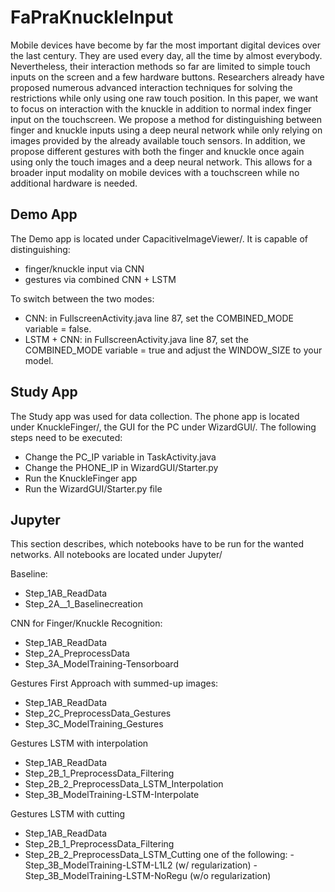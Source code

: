 # FaPraKnuckleInput

Mobile devices have become by far the most important digital devices over the last century. They are used every day, all the time by almost everybody. Nevertheless, their interaction methods so far are limited to simple touch inputs on the screen and a few hardware buttons. Researchers already have proposed numerous advanced interaction techniques for solving the restrictions while only using one raw touch position. In this paper, we want to focus on interaction with the knuckle in addition to normal index finger input on the touchscreen. We propose a method for distinguishing between finger and knuckle inputs using a deep neural network while only relying on images provided by the already available touch sensors. In addition, we propose different gestures with both the finger and knuckle once again using only the touch images and a deep neural network. This allows for a broader input modality on mobile devices with a touchscreen while no additional hardware is needed.

## Demo App

The Demo app is located under CapacitiveImageViewer/. It is capable of distinguishing:
* finger/knuckle input via CNN
* gestures via combined CNN + LSTM

To switch between the two modes:
* CNN: in FullscreenActivity.java line 87, set the COMBINED_MODE variable = false.
* LSTM + CNN: in FullscreenActivity.java line 87, set the COMBINED_MODE variable = true and adjust the WINDOW_SIZE to your model.

## Study App
The Study app was used for data collection. The phone app is located under KnuckleFinger/, the GUI for the PC under WizardGUI/. The following steps need to be executed:
* Change the PC_IP variable in TaskActivity.java
* Change the PHONE_IP in WizardGUI/Starter.py
* Run the KnuckleFinger app
* Run the WizardGUI/Starter.py file

## Jupyter
This section describes, which notebooks have to be run for the wanted networks. All notebooks are located under Jupyter/

Baseline:
* Step_1AB_ReadData
* Step_2A__1_Baselinecreation

CNN for Finger/Knuckle Recognition:
* Step_1AB_ReadData
* Step_2A_PreprocessData
* Step_3A_ModelTraining-Tensorboard

Gestures First Approach with summed-up images:
* Step_1AB_ReadData
* Step_2C_PreprocessData_Gestures
* Step_3C_ModelTraining_Gestures

Gestures LSTM with interpolation
* Step_1AB_ReadData
* Step_2B_1_PreprocessData_Filtering
* Step_2B_2_PreprocessData_LSTM_Interpolation
* Step_3B_ModelTraining-LSTM-Interpolate

Gestures LSTM with cutting
* Step_1AB_ReadData
* Step_2B_1_PreprocessData_Filtering
* Step_2B_2_PreprocessData_LSTM_Cutting
    one of the following:
        - Step_3B_ModelTraining-LSTM-L1L2 (w/ regularization)
        - Step_3B_ModelTraining-LSTM-NoRegu (w/o regularization)